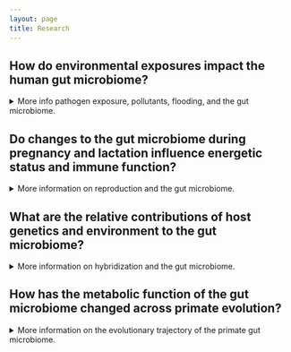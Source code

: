 ```yaml
---
layout: page
title: Research
---
```

## How do environmental exposures impact the human gut microbiome?
<details>
<summary>
More info pathogen exposure, pollutants, flooding, and the gut microbiome.
</summary>
<br>
Neglected tropical diseases were common in the southern United States well into the mid-20th century and may still persist today. In collaboration with the Rural Embodiment and Community Health Study [REACH study](https://reachresearch.org), we are examining how parasite exposure impacts the gut microbiome, growth, and development in children in the rural South and ex-urban areas of the Midwest. We have found that intestinal helminth infection and high levels of intestinal inflammation are not uncommon in this community [1,2] and are currently working to understand bacteria-parasite interactions in this setting.
<br>
Additionally, the legacies of heavy industry and agriculture linger in the soils of many U.S. communities. We are examining how small-scale flooding impacts soil lead levels, soil microbial communities, and the human microbiome in these same communities. In collaboration with [Dr. Claire Masteller](https://eeps.wustl.edu/people/claire-masteller), we are integrating finescale flood models with soil and gut microbiome data to interrogate flooding->microbiome->health interactions.
<br>
[1] T Cepon-Robins, EK Mallott, I Recca, T Gildner. Evidence and effects of neglected parasitic helminth and protist infections among a small preliminary sample of children from rural Mississippi. 2023. *American Journal of Human Biology* 35: e23889. [DOI: 10.1002/ajhb.23889/](https://doi.org/10.1002/ajhb.23889).
<br>
[2] T Cepon-Robins, EK Mallott, I Recca, T Gildner. Exploring biocultural determinants of intestinal health: Do resource access and parasite exposure contribute to intestinal inflammation among a preliminary sample of children in rural Mississippi? 2022. *American Journal of Biological Anthropology* 182: 606-619. [DOI: 10.1002/ajpa.24574/](https://doi.org/10.1002/ajpa.24574).
</details>

## Do changes to the gut microbiome during pregnancy and lactation influence energetic status and immune function?
<details>
<summary>
More information on reproduction and the gut microbiome.
</summary>
<br>
The gut microbiome compensates for nutritional shortfalls in nonhuman primates [3] and may be one strategy for buffering the energetic stress of pregnancy and lactation in female primates. Our work has shown that the composition of the gut microbiome differs across reproductive states in white-faced capuchins (*Cebus imitator*) [4], and that progesterone may be mediating interactions between reproductive state and the gut microbiome in Phayre's leaf monkeys (*Trachypithecus phayrei*) [5].
<br>
<img src="/images/microbe_comp_repro_af_nochloro.jpg" alt="Stacked bar chart showing the differences in the relative abundance of phyla of bacteria between cycling, pregnant, and lactating females" width="350">

*Gut microbiome composition across reproduction [4]*
<br>
We are currently generating gut metagenomes from Phayre's leaf monkeys to examine finescale variation in function across reproduction to help determine if the compositional changes are increasing microbially-derived energy available to the host.
<br>
Additionally, we are recruiting a cohort of pregnant people to characterize the changes in the structure and function of the gut microbiome across pregnancy and postpartum. We are interested in how hormones and immunotolerance interact to shape the gut microbiome.
<br>
[3] EK Mallott, LH Skovmand, PA Garber, KR Amato. The faecal metabolome of black howler monkeys (*Alouatta pigra*) varies in response to seasonal dietary changes. 2022. *Molecular Ecology* 31: 4146-4161. [DOI: 10.1111/mec.16559/](https://doi.org/10.1111/mec.16559).
<br>
[4] EK Mallott, KR Amato. The microbial reproductive ecology of white-faced capuchins (*Cebus capucinus*). 2018. *American Journal of Primatology* 80: e22896. [DOI: 10.1002/ajp.22896](https://doi.org/10.1002/ajp.22896).
<br>
[5] EK Mallott, C Borries, A Koenig, KR Amato, A Lu. Reproductive hormones mediate changes in the gut microbiome during pregnancy and lactation in Phayre's leaf monkeys. 2020. *Scientific Reports* 10: 9961. [DOI: 10.1038/s41598-020-6685-2](https://doi.org/10.1038/s41598-020-6685-2).
</details>

## What are the relative contributions of host genetics and environment to the gut microbiome?
<details>
<summary>
More information on hybridization and the gut microbiome.
</summary>
<br>
Natural hybrid zones offer a unique opportunity to disentangle the relative contributions of host genetics and environment to the gut microbiome. We are currently studying the gut microbiomes of hybridizing populations of tufted gray langurs (*Semnopithecus priam*) and purple-faced langurs (*Semnopithecus vetulus*) in Sri Lanka as part of the [Kaludiyapokuna Primate Conservation and Research Center](https://kpcrc.org/). 
</details>

## How has the metabolic function of the gut microbiome changed across primate evolution?
<details>
<summary>
More information on the evolutionary trajectory of the primate gut microbiome.
</summary>
<br>
The gut microbiome of humans is distinct from that of other primates [6]. As human diets have diverged from those of other primates, the metabolic functions of the gut microbiome may also have shifted. In particular, we are interested in short chain fatty acid (SCFA) metabolism. SCFAs are produced by bacteria in the gut and can be used by the host for energy. Previous computational work showed that butyrate production potential does not differ markedly between humans and nonhuman primates, but that the pathway abundance does differ between humans in industrialized vs. nonindustrialized environments [7]. Additionally, differences in the capacity of the microbiome to produce SCFA may have implications for brain growth and development [8].
<br>
<img src="/images/Figure3.jpg" alt="Multiple box plots showing differences in butyrate pathway abundance across primates and within humans" width="700">

*Butyrate pathway abundance differs across humans, but not between humans and other primates [6]*
<br>
We are now using multiple molecular and microbiological methods to confirm these patterns in living humans in multiple geographic locations, several species of nonhuman primates, and ancient humans.
<br>
[6] KR Amato, EK Mallott, JE Lambert, D McDonald, A Gomez, JL Metcalf, NJ Dominy, GAO Britton, RM Stumpf, T Goldberg, SR Leigh, R Knight. The human gut microbiome is more similar to that of Old World monkeys than apes. 2019. *Genome Biology* 20: 201. [DOI: 10.1186/s13059-019-1807-z](https://doi.org/10.1186/s13059-019-1807-z).
<br>
[7] EK Mallott, KR Amato. Butyrate-producing pathway abundances are similar in human and nonhuman primate gut microbiomes. 2022. *Molecular Biology and Evolution* 39: msab279. [DOI: 10.1093/molbev/msab279/](https://doi.org/10.1093/molbev/msab279).
<br>
[8] EK Mallott, S Kuthyar, W Lee, D Reiman, H Jiang, S Chitta, EA Waters, B Layden, R Sumagin, LD Manzanares, G-Y Yang, ML Savo Sardaro, S Gray, LE Williams, Y Dai, JP Curley, CR Haney, ER Liechty, CW Kuzawa, KR Amato. The primate gut microbiota contributes to interspecific differences in host metabolism. 2024. *Microbial Genomics* 10:001322. [DOI: 10.1099/mgen.0.001322](https://doi.org/10.1099/mgen.0.001322).
</details>
